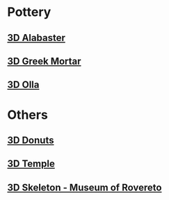# Pottery

## [3D Alabaster](https://joaomessiah.github.io/pottery/alabaster/)
## [3D Greek Mortar](https://joaomessiah.github.io/pottery/greek-mortar/)
## [3D Olla](https://joaomessiah.github.io/pottery/olla/)

# Others

## [3D Donuts](https://joaomessiah.github.io/pottery/donuts/)
## [3D Temple](https://joaomessiah.github.io/pottery/temple/)
## [3D Skeleton - Museum of Rovereto](https://joaomessiah.github.io/pottery/skeleton-museum-of-rovereto/)
